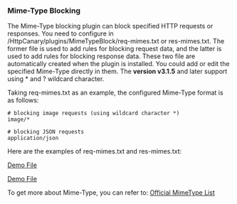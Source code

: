 ### Mime-Type Blocking

The Mime-Type blocking plugin can block specified HTTP requests or responses. You need to configure in /HttpCanary/plugins/MimeTypeBlock/req-mimes.txt or res-mimes.txt. The former file is used to add rules for blocking request data, and the latter is used to add rules for blocking response data. These two file are automatically created when the plugin is installed. You could add or edit the specified Mime-Type directly in them. The **version v3.1.5** and later support using * and ? wildcard character.

Taking req-mimes.txt as an example, the configured Mime-Type format is as follows:
```
# blocking image requests (using wildcard character *)
image/*

# blocking JSON requests
application/json
```

Here are the examples of req-mimes.txt and res-mimes.txt:

[Demo File](https://raw.githubusercontent.com/MegatronKing/HttpCanary/master/plugins/MimeTypeBlock/req-mimes.txt)

[Demo File](https://raw.githubusercontent.com/MegatronKing/HttpCanary/master/plugins/MimeTypeBlock/res-mimes.txt)

To get more about Mime-Type, you can refer to:
[Official MimeType List](https://www.iana.org/assignments/media-types/media-types.xhtml)